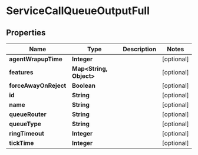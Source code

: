 

# ServiceCallQueueOutputFull


## Properties

| Name | Type | Description | Notes |
|------------ | ------------- | ------------- | -------------|
|**agentWrapupTime** | **Integer** |  |  [optional] |
|**features** | **Map&lt;String, Object&gt;** |  |  [optional] |
|**forceAwayOnReject** | **Boolean** |  |  [optional] |
|**id** | **String** |  |  [optional] |
|**name** | **String** |  |  [optional] |
|**queueRouter** | **String** |  |  [optional] |
|**queueType** | **String** |  |  [optional] |
|**ringTimeout** | **Integer** |  |  [optional] |
|**tickTime** | **Integer** |  |  [optional] |



